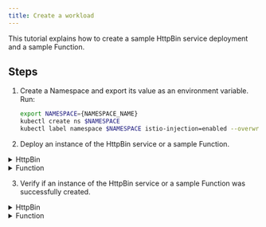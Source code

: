```yaml
---
title: Create a workload
---
```


This tutorial explains how to create a sample HttpBin service deployment and a sample Function.

## Steps

1. Create a Namespace and export its value as an environment variable. Run:

   ```bash
   export NAMESPACE={NAMESPACE_NAME}
   kubectl create ns $NAMESPACE
   kubectl label namespace $NAMESPACE istio-injection=enabled --overwrite
   ```
2. Deploy an instance of the HttpBin service or a sample Function.
   
<div tabs name="create">

  <details>
  <summary>
  HttpBin
  </summary>

  To deploy an instance of the HttpBin service in your Namespace using the [sample code](https://raw.githubusercontent.com/istio/istio/master/samples/httpbin/httpbin.yaml), run:

   ```shell
   kubectl -n $NAMESPACE create -f https://raw.githubusercontent.com/istio/istio/master/samples/httpbin/httpbin.yaml
   ```

  </details>

  <details>
  <summary>
  Function
  </summary>

To create a Function in your Namespace using the [sample code](./assets/function.yaml), run:

   ```shell
   kubectl -n $NAMESPACE apply -f https://raw.githubusercontent.com/kyma-project/kyma/main/docs/03-tutorials/assets/function.yaml
   ```

  </details>
</div>

3. Verify if an instance of the HttpBin service or a sample Function was successfully created.
   
<div tabs name="verify">

<details>
  <summary>
  HttpBin
  </summary>

  To verify if an instance of the HttpBin service was created, run:

  ```shell
    kubectl get pods -l app=httpbin -n $NAMESPACE
  ```
  You should get a result similar to this one:
  
  ```shell
    NAME             READY    STATUS     RESTARTS    AGE
    httpbin-test     2/2      Running    0           96s
  ```

  </details>

  <details>
  <summary>
  Function
  </summary>

  To verify if a Function was created, run:

  ```shell
    kubectl get functions $NAME -n $NAMESPACE
    ```

  You should get a result similar to this one:
  
  ```shell
    NAME            CONFIGURED   BUILT     RUNNING   RUNTIME    VERSION   AGE
    test-function   True         True      True      nodejs14   1         96s
  ```
  </details>
</div>